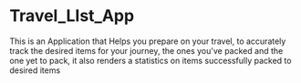 # Travel_LIst_App
This is an Application that Helps you prepare on your travel, to accurately track the desired items for your journey, the ones you've packed and the one yet to pack, it also renders a statistics on items successfully packed to desired items

